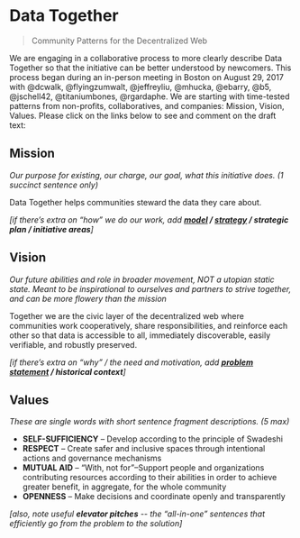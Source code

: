 # Data Together

> Community Patterns for the Decentralized Web

We are engaging in a collaborative process to more clearly describe Data Together so that the initiative can be better understood by newcomers. This process began during an in-person meeting in Boston on August 29, 2017 with @dcwalk, @flyingzumwalt, @jeffreyliu, @mhucka, @ebarry, @b5, @jschell42, @titaniumbones, @rgardaphe. We are starting with time-tested patterns from non-profits, collaboratives, and companies: Mission, Vision, Values. Please click on the links below to see and comment on the draft text:    

## Mission

_Our purpose for existing, our charge, our goal, what this initiative does. (1 succinct sentence only)_

Data Together helps communities steward the data they care about.

_[if there’s extra on “how” we do our work, add **[model](/model.md) / [strategy](/strategy.md) / strategic plan / initiative areas**]_

## Vision 

_Our future abilities and role in broader movement, NOT a utopian static state. Meant to be inspirational to ourselves and partners to strive together, and can be more flowery than the mission_

Together we are the civic layer of the decentralized web where communities work cooperatively, share responsibilities, and reinforce each other so that data is accessible to all, immediately discoverable, easily verifiable, and robustly preserved.

_[if there’s extra on “why” / the need and motivation, add **[problem statement](/problem.md) / historical context**]_

## Values

_These are single words with short sentence fragment descriptions. (5 max)_

* **SELF-SUFFICIENCY** &ndash; Develop according to the principle of Swadeshi
* **RESPECT** &ndash; Create safer and inclusive spaces through intentional actions and governance mechanisms  
* **MUTUAL AID** &ndash; “With, not for”&ndash;Support people and organizations contributing resources according to their abilities in order to achieve greater benefit, in aggregate, for the whole community  
* **OPENNESS** &ndash; Make decisions and coordinate openly and transparently  

_[also, note useful **elevator pitches** -- the “all-in-one” sentences that efficiently go from the problem to the solution]_
